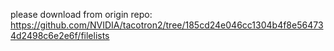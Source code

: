 please download from origin repo:
https://github.com/NVIDIA/tacotron2/tree/185cd24e046cc1304b4f8e564734d2498c6e2e6f/filelists
